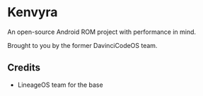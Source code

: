 # Kenvyra

An open-source Android ROM project with performance in mind.

Brought to you by the former DavinciCodeOS team.

## Credits
- LineageOS team for the base
